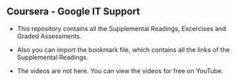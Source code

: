 ## Coursera - Google IT Support

- This repository contains all the Supplemental Readings, Excercises and Graded Assessments.
- Also you can import the bookmark file, which contains all the links of the Supplemental Readings.

- The videos are not here. You can view the videos for free on YouTube.
